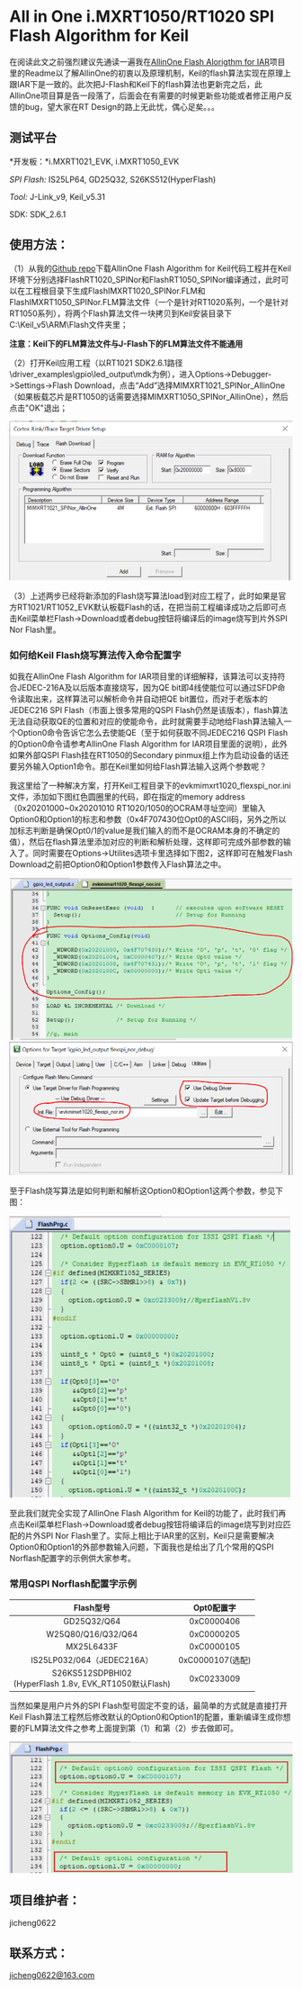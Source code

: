 # All in One i.MXRT1050/RT1020 SPI Flash Algorithm for Keil

在阅读此文之前强烈建议先通读一遍我在[AllinOne Flash Alorigthm for IAR](https://github.com/jicheng0622/All-in-One-Flash-Algorithm-for-RT1050-RT1020/tree/master/IAR)项目里的Readme以了解AllinOne的初衷以及原理机制，Keil的flash算法实现在原理上跟IAR下是一致的。此次把J-Flash和Keil下的flash算法也更新完之后，此AllinOne项目算是告一段落了，后面会在有需要的时候更新些功能或者修正用户反馈的bug，望大家在RT Design的路上无此忧，偶心足矣。。。

## 测试平台

*开发板：*i.MXRT1021_EVK, i.MXRT1050_EVK

*SPI Flash:* IS25LP64, GD25Q32, S26KS512(HyperFlash)

*Tool:* J-Link_v9, Keil_v5.31

SDK: SDK_2.6.1

## 使用方法：

（1）从我的[Github repo](https://github.com/jicheng0622/All-in-One-Flash-Algorithm-for-RT1050-RT1020)下载AllinOne Flash Algorithm for Keil代码工程并在Keil环境下分别选择FlashRT1020_SPINor和FlashRT1050_SPINor编译通过，此时可以在工程根目录下生成FlashIMXRT1020_SPINor.FLM和FlashIMXRT1050_SPINor.FLM算法文件（一个是针对RT1020系列，一个是针对RT1050系列），将两个Flash算法文件一块拷贝到Keil安装目录下C:\Keil_v5\ARM\Flash文件夹里；

**注意：Keil下的FLM算法文件与J-Flash下的FLM算法文件不能通用**

（2）打开Keil应用工程（以RT1021 SDK2.6.1路径\driver_examples\gpio\led_output\mdk为例），进入Options->Debugger->Settings->Flash Download，点击“Add”选择MIMXRT1021_SPINor_AllinOne（如果板载芯片是RT1050的话需要选择MIMXRT1050_SPINor_AllinOne），然后点击"OK"退出；

<img src="Figures/Flashdownload.png" alt="image-20210103212049329" style="zoom:67%;" />

（3）上述两步已经将新添加的Flash烧写算法load到对应工程了，此时如果是官方RT1021/RT1052_EVK默认板载Flash的话，在把当前工程编译成功之后即可点击Keil菜单栏Flash->Download或者debug按钮将编译后的image烧写到片外SPI Nor Flash里。

### 如何给Keil Flash烧写算法传入命令配置字

如我在AllinOne Flash Algorithm for IAR项目里的详细解释，该算法可以支持符合JEDEC-216A及以后版本直接烧写，因为QE bit即4线使能位可以通过SFDP命令读取出来，这样算法可以解析命令并自动把QE bit置位，而对于老版本的JEDEC216 SPI Flash（市面上很多常用的QSPI Flash仍然是该版本），flash算法无法自动获取QE的位置和对应的使能命令，此时就需要手动地给Flash算法输入一个Option0命令告诉它怎么去使能QE（至于如何获取不同JEDEC216 QSPI Flash的Option0命令请参考AllinOne Flash Algorithm for IAR项目里面的说明），此外如果外部QSPI Flash挂在RT1050的Secondary pinmux组上作为启动设备的话还要另外输入Option1命令。那在Keil里如何给Flash算法输入这两个参数呢？

我这里给了一种解决方案，打开Keil工程目录下的evkmimxrt1020_flexspi_nor.ini文件，添加如下图红色圆圈里的代码，即在指定的memory address（0x20201000~0x20201010 RT1020/1050的OCRAM寻址空间）里输入Option0和Option1的标志和参数（0x4F707430位Opt0的ASCII码，另外之所以加标志判断是确保Opt0/1的value是我们输入的而不是OCRAM本身的不确定的值），然后在flash算法里添加对应的判断和解析处理，这样即可完成外部参数的输入了。同时需要在Options->Utilites选项卡里选择如下图2，这样即可在触发Flash Download之前把Option0和Option1参数传入Flash算法之中。

<img src="Figures/Keil_ini.png" alt="image-20210103215329682" style="zoom:67%;" />

<img src="Figures/Keil_utilites.png" alt="image-20210103215643182" style="zoom:67%;" />

至于Flash烧写算法是如何判断和解析这Option0和Option1这两个参数，参见下图：

<img src="Figures/options_handle_at_keil.png" alt="options_handle_at_keil" style="zoom:67%;" />

至此我们就完全实现了AllinOne Flash Algorithm for Keil的功能了，此时我们再点击Keil菜单栏Flash->Download或者debug按钮将编译后的image烧写到对应匹配的片外SPI Nor Flash里了。实际上相比于IAR里的区别，Keil只是需要解决Option0和Option1的外部参数输入问题，下面我也是给出了几个常用的QSPI Norflash配置字的示例供大家参考。

### 常用QSPI Norflash配置字示例

|                          Flash型号                           |    Opt0配置字    |
| :----------------------------------------------------------: | :--------------: |
|                         GD25Q32/Q64                          |    0xC0000406    |
|                      W25Q80/Q16/Q32/Q64                      |    0xC0000205    |
|                          MX25L6433F                          |    0xC0000105    |
|                  IS25LP032/064（JEDEC216A）                  | 0xC0000107(选配) |
| S26KS512SDPBHI02<br />(HyperFlash 1.8v, EVK_RT1050默认Flash) |    0xC0233009    |

当然如果是用户片外的SPI Flash型号固定不变的话，最简单的方式就是直接打开Keil Flash算法工程然后修改默认的Option0和Option1的配置，重新编译生成你想要的FLM算法文件之参考上面提到第（1）和第（2）步去做即可。

<img src="Figures/DefaultOptions2.png" alt="DefaultOptions2" style="zoom:67%;" />

## 项目维护者：

jicheng0622

## 联系方式：

jicheng0622@163.com